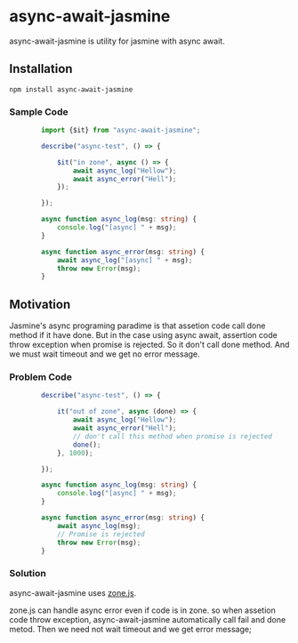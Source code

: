 # async-await-jasmine

async-await-jasmine is utility for jasmine with async await.

## Installation

    npm install async-await-jasmine
   
   
### Sample Code
```typescript
        import {$it} from "async-await-jasmine";

        describe("async-test", () => {

            $it("in zone", async () => {
                await async_log("Hellow");
                await async_error("Hell");
            });

        });

        async function async_log(msg: string) {
            console.log("[async] " + msg);
        }

        async function async_error(msg: string) {
            await async_log("[async] " + msg);
            throw new Error(msg);
        }
```


## Motivation
Jasmine's async programing paradime is that assetion code call done method if it have done.
But in the case using async await,
assertion code throw exception when promise is rejected.
So it don't call done method.
And we must wait timeout and we get no error message.

### Problem Code
```typescript
        describe("async-test", () => {

            it("out of zone", async (done) => {
                await async_log("Hellow");
                await async_error("Hell");
                // don't call this method when promise is rejected
                done();
            }, 1000);

        });

        async function async_log(msg: string) {
            console.log("[async] " + msg);
        }

        async function async_error(msg: string) {
            await async_log(msg);
            // Promise is rejected 
            throw new Error(msg);
        }
```

### Solution
async-await-jasmine uses [zone.js](https://github.com/angular/zone.js/).

zone.js can handle async error even if code is in zone. 
so when assetion code throw exception, async-await-jasmine automatically call fail and done metod.
Then we need not wait timeout and we get error message;